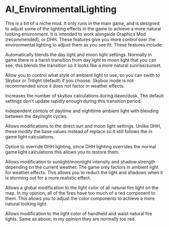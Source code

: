 # AI_EnvironmentalLighting

This is a bit of a niche mod.  It only runs in the main game, and is designed to adjust some of the lighting effects in the game to achieve a more natural looking environment.  It is intended to work alongside Graphics Mod (recommended), or DHH.  These features give you more control over the environmental lighting to adjust them as you see fit.  These features include:

Automatically blends the day light and moon light settings.  Normally in game there is a harsh transition from day light to moon light that you can see, this blends the transition so it looks like a more natural sunrise/sunset.

Allow you to control what style of ambient light to use, so you can swith to Skybox or Trilight (default) if you choose.  Skybox mode is not recommended since it does not factor in weather effects.

Increases the number of skybox calculations during dawn/dusk.  The default settings don't update rapidly enough during this transition period.

Independent contols of daytime and nighttime ambient light with blending between the day/night cycles.

Allows modifications to the direct sun and moon light settings.  Unlike DHH, these modify the base values instead of replace so it still follows the in game light calculations.

Option to override DHH lighting, since DHH lighting overrides the normal game light calculations this allows you to restore them.

Allows modification to sunlight/moonlight intensity and shadow strength depending on the current weather.  The game only factors in ambient light for weather effects.  This allows you to reduct the light and shadows when it is storming out for a more realistic effect.

Allows a global modification to the light color of all natural fire light on the map.  In my opinion, all of the fires have too much of a red component to them.  This allows you to adjust the color components to achieve a more natural looking light.

Allows modification to the light color of handheld and waist natural fire lights.  Same as above, in my opinion they are normally too red.
